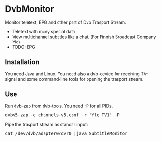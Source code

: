 # DvbMonitor
Monitor teletext, EPG and other part of Dvb Trasport Stream.

- Teletext with many special data
- View multichannel subtitles like a chat. (For Finnish Broadcast Company Yle)
- TODO: EPG

## Installation

You need Java and Linux. You need also a dvb-device for receiving TV-signal and some command-line tools for opening the trasport stream.

## Use

Run dvb-zap from dvb-tools. You need -P for all PIDs.

<pre>
dvbv5-zap -c channels-v5.conf -r 'Yle TV1' -P
</pre>

Pipe the trasport stream as standar input:

<pre>
cat /dev/dvb/adapter0/dvr0 |java SubtitleMonitor
</pre>

